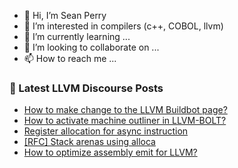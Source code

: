 - 👋 Hi, I’m Sean Perry
- 👀 I’m interested in compilers (c++, COBOL, llvm)
- 🌱 I’m currently learning ...
- 💞️ I’m looking to collaborate on ...
- 📫 How to reach me ...

<!---
s66perry/s66perry is a ✨ special ✨ repository because its `README.md` (this file) appears on your GitHub profile.
You can click the Preview link to take a look at your changes.
--->
### 📕 Latest LLVM Discourse Posts

<!-- DISCOURSE-LLVM:START -->
- [How to make change to the LLVM Buildbot page?](https://discourse.llvm.org/t/how-to-make-change-to-the-llvm-buildbot-page/80743#post_1)
- [How to activate machine outliner in LLVM-BOLT?](https://discourse.llvm.org/t/how-to-activate-machine-outliner-in-llvm-bolt/80742#post_1)
- [Register allocation for async instruction](https://discourse.llvm.org/t/register-allocation-for-async-instruction/80740#post_1)
- [[RFC] Stack arenas using alloca](https://discourse.llvm.org/t/rfc-stack-arenas-using-alloca/80716#post_2)
- [How to optimize assembly emit for LLVM?](https://discourse.llvm.org/t/how-to-optimize-assembly-emit-for-llvm/80718#post_6)
<!-- DISCOURSE-LLVM:END -->
